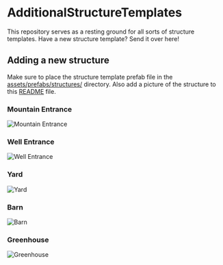 # AdditionalStructureTemplates
This repository serves as a resting ground for all sorts of structure templates. Have a new structure template? Send it over here!

## Adding a new structure
Make sure to place the structure template prefab file in the [assets/prefabs/structures/](assets/prefabs/structures/) directory.
Also add a picture of the structure to this [README](README.md) file.

### Mountain Entrance
![Mountain Entrance](https://github.com/Terasology/Mineshafts/raw/master/preview/MountainEntrance.jpg)

### Well Entrance
![Well Entrance](https://github.com/Terasology/Mineshafts/raw/master/preview/WellEntrance.jpg)

### Yard
![Yard](https://github.com/RatMoleRat/AdditionalStructureTemplates/blob/master/preview/YardImg.PNG)

### Barn
![Barn](https://github.com/RatMoleRat/AdditionalStructureTemplates/blob/master/preview/BarnImg.PNG)

### Greenhouse
![Greenhouse](https://github.com/RatMoleRat/AdditionalStructureTemplates/blob/master/preview/GreenhouseImg.PNG)
